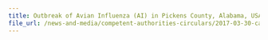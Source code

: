 ```yaml
---
title: Outbreak of Avian Influenza (AI) in Pickens County, Alabama, USA 
file_url: /news-and-media/competent-authorities-circulars/2017-03-30-ca.pdf
---
```

